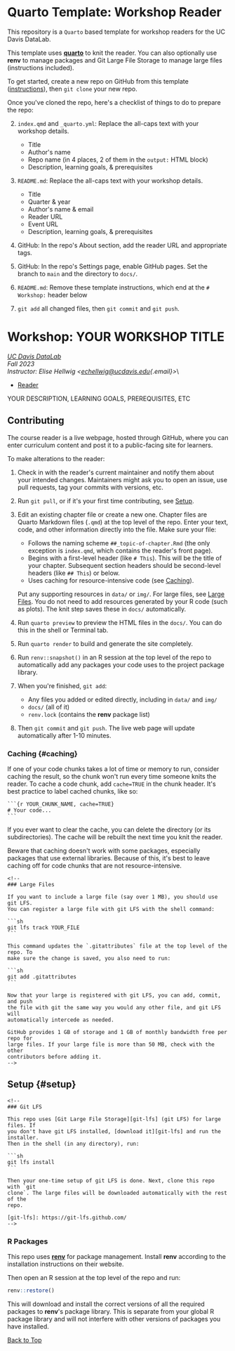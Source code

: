 # Quarto Template: Workshop Reader

This repository is a `Quarto` based template for workshop readers for the UC Davis DataLab.

This template uses [**quarto**](https://quarto.org/) to knit the reader. You can also optionally use **renv** to manage packages and Git Large File Storage to manage large files (instructions included).

To get started, create a new repo on GitHub from this template ([instructions](https://docs.github.com/en/github/creating-cloning-and-archiving-repositories/creating-a-repository-from-a-template)), then `git clone` your new repo.

Once you've cloned the repo, here's a checklist of things to do to prepare the repo:

2.  `index.qmd` and `_quarto.yml`: Replace the all-caps text with your workshop details.

    -   Title
    -   Author's name
    -   Repo name (in 4 places, 2 of them in the `output:` HTML block)
    -   Description, learning goals, & prerequisites

3.  `README.md`: Replace the all-caps text with your workshop details.

    -   Title
    -   Quarter & year
    -   Author's name & email
    -   Reader URL
    -   Event URL
    -   Description, learning goals, & prerequisites

4.  GitHub: In the repo's About section, add the reader URL and appropriate tags.

5.  GitHub: In the repo's Settings page, enable GitHub pages. Set the branch to `main` and the directory to `docs/`.

6.  `README.md`: Remove these template instructions, which end at the `#    Workshop:` header below

7.  `git add` all changed files, then `git commit` and `git push`.

# Workshop: YOUR WORKSHOP TITLE

[*UC Davis DataLab*](https://datalab.ucdavis.edu/)\
*Fall 2023*\
*Instructor: Elise Hellwig \<[echellwig@ucdavis.edu](mailto:echellwigL@ucdavis.edu){.email}\>*\

-   [Reader](https://d-rug.github.io/debugging_in_R/)

YOUR DESCRIPTION, LEARNING GOALS, PREREQUISITES, ETC

## Contributing

The course reader is a live webpage, hosted through GitHub, where you can enter curriculum content and post it to a public-facing site for learners.

To make alterations to the reader:

1.  Check in with the reader's current maintainer and notify them about your intended changes. Maintainers might ask you to open an issue, use pull requests, tag your commits with versions, etc.

2.  Run `git pull`, or if it's your first time contributing, see [Setup](#setup).

3.  Edit an existing chapter file or create a new one. Chapter files are Quarto Markdown files (`.qmd`) at the top level of the repo. Enter your text, code, and other information directly into the file. Make sure your file:

    -   Follows the naming scheme `##_topic-of-chapter.Rmd` (the only exception is `index.qmd`, which contains the reader's front page).
    -   Begins with a first-level header (like `# This`). This will be the title of your chapter. Subsequent section headers should be second-level headers (like `## This`) or below.
    -   Uses caching for resource-intensive code (see [Caching](#caching)).

    Put any supporting resources in `data/` or `img/`. For large files, see [Large Files](#large-files). You do not need to add resources generated by your R code (such as plots). The knit step saves these in `docs/` automatically.

4.  Run `quarto preview` to preview the HTML files in the `docs/`. You can do this in the shell or Terminal tab.

5.  Run `quarto render` to build and generate the site completely.

6.  Run `renv::snapshot()` in an R session at the top level of the repo to automatically add any packages your code uses to the project package library.

7.  When you're finished, `git add`:

    -   Any files you added or edited directly, including in `data/` and `img/`
    -   `docs/` (all of it)
    -   `renv.lock` (contains the **renv** package list)

<!-- `.gitattributes` (contains the Git LFS file list)-->

 8. Then `git commit` and `git push`. The live web page will update automatically after 1-10 minutes.

### Caching {#caching}

If one of your code chunks takes a lot of time or memory to run, consider caching the result, so the chunk won't run every time someone knits the reader. To cache a code chunk, add `cache=TRUE` in the chunk header. It's best practice to label cached chunks, like so:

````         
```{r YOUR_CHUNK_NAME, cache=TRUE}
# Your code...
```
````

If you ever want to clear the cache, you can delete the directory (or its subdirectories). The cache will be rebuilt the next time you knit the reader.

Beware that caching doesn't work with some packages, especially packages that use external libraries. Because of this, it's best to leave caching off for code chunks that are not resource-intensive.

````{=html}
<!--
### Large Files

If you want to include a large file (say over 1 MB), you should use git LFS.
You can register a large file with git LFS with the shell command:

```sh
git lfs track YOUR_FILE
```

This command updates the `.gitattributes` file at the top level of the repo. To
make sure the change is saved, you also need to run:

```sh
git add .gitattributes
```

Now that your large is registered with git LFS, you can add, commit, and push
the file with git the same way you would any other file, and git LFS will
automatically intercede as needed.

GitHub provides 1 GB of storage and 1 GB of monthly bandwidth free per repo for
large files. If your large file is more than 50 MB, check with the other
contributors before adding it.
-->
````

## Setup {#setup}

````{=html}
<!--
### Git LFS

This repo uses [Git Large File Storage][git-lfs] (git LFS) for large files. If
you don't have git LFS installed, [download it][git-lfs] and run the installer.
Then in the shell (in any directory), run:

```sh
git lfs install
```

Then your one-time setup of git LFS is done. Next, clone this repo with `git
clone`. The large files will be downloaded automatically with the rest of the
repo.

[git-lfs]: https://git-lfs.github.com/
-->
````

### R Packages

This repo uses [**renv**](https://rstudio.github.io/renv/) for package management. Install **renv** according to the installation instructions on their website.

Then open an R session at the top level of the repo and run:

``` r
renv::restore()
```

This will download and install the correct versions of all the required packages to **renv**'s package library. This is separate from your global R package library and will not interfere with other versions of packages you have installed.

[Back to Top](#top)
